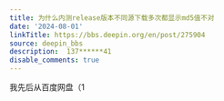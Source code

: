 ```yaml
---
title: 为什么内测release版本不同源下载多次都显示md5值不对
date: '2024-08-01'
linkTitle: https://bbs.deepin.org/en/post/275904
source: deepin_bbs
description:  137******41 
disable_comments: true
---
```

我先后从百度网盘（1
